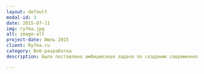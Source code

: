 ```yaml
---
layout: default
modal-id: 3
date: 2015-07-11
img: ryfma.jpg
alt: image-alt
project-date: Июль 2015
client: Ryfma.ru
category: Веб-разработка
description: Была поставлена амбициозная задача по созданию современного портала по литературе. Технологии: Meteor, MongoDB.

---
```

